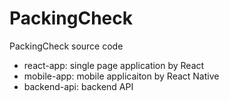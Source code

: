 # PackingCheck
PackingCheck source code
 - react-app: single page application by React
 - mobile-app: mobile applicaiton by React Native
 - backend-api: backend API
